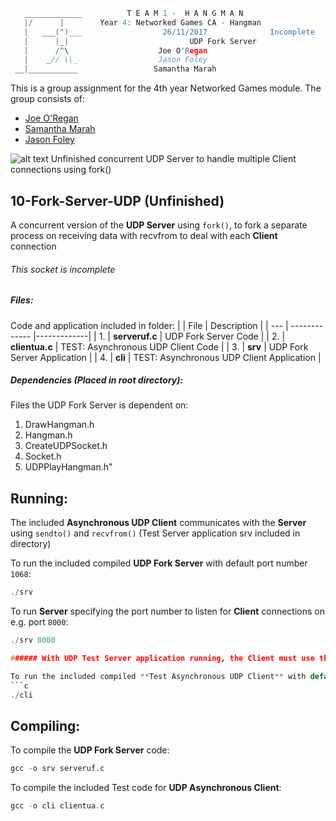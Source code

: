 ```c
   _____________          T E A M 1 -  H A N G M A N
   |/      |        Year 4: Networked Games CA - Hangman
   |   ___(")___                  26/11/2017			  Incomplete
   |      |_| 							UDP Fork Server
   |      /^\                    Joe O'Regan
   |    _// \\_                  Jason Foley
 __|___________                 Samantha Marah
```

This is a group assignment for the 4th year Networked Games module. The group consists of:

  * [Joe O'Regan](https://github.com/joeaoregan)
  * [Samantha Marah](https://github.com/jasfoley)
  * [Jason Foley](https://github.com/samanthamarah)

![alt text](https://raw.githubusercontent.com/joeaoregan/Yr4-NetworkGames-Hangman/master/Screenshots/10ForkServerUDP.png "UDP Fork Server")
Unfinished concurrent UDP Server to handle multiple Client connections using fork()

## 10-Fork-Server-UDP (Unfinished)

A concurrent version of the **UDP Server** using `fork()`, to fork a separate process on receiving data with recvfrom to deal with each **Client** connection

###### This socket is incomplete

##### Files:

Code and application included in folder:
|  | File        | Description           |
| --- | ------------- |-------------|
| 1. | **serveruf.c** | UDP Fork Server Code |
| 2. | **clientua.c** | TEST: Asynchronous UDP Client Code |
| 3. | **srv** | UDP Fork Server Application |
| 4. | **cli** | TEST: Asynchronous UDP Client Application |

##### Dependencies (Placed in root directory):

Files the UDP Fork Server is dependent on:

1. DrawHangman.h
2. Hangman.h
3. CreateUDPSocket.h
4. Socket.h
5. UDPPlayHangman.h"

## Running:

The included **Asynchronous UDP Client** communicates with the **Server** using `sendto()` and `recvfrom()` (Test Server application srv included in directory)

To run the included compiled **UDP Fork Server** with default port number `1068`:
```c
./srv
```

To run **Server** specifying the port number to listen for **Client** connections on e.g. port `8000`:
```c
./srv 8000

###### With UDP Test Server application running, the Client must use the same port when sending data with sendto()

To run the included compiled **Test Asynchronous UDP Client** with default port number `1068`:
```c
./cli
```

## Compiling:

To compile the **UDP Fork Server** code:
```c
gcc -o srv serveruf.c
```

To compile the included Test code for **UDP Asynchronous Client**:
```c
gcc -o cli clientua.c
```

